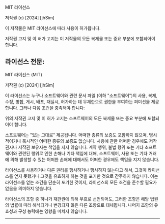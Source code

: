 MIT 라이선스

저작권 (c) [2024] [jhSim]

이 저작물은 MIT 라이선스에 따라 사용이 허가됩니다.

저작권 고지 및 이 허가 고지는 이 저작물의 모든 복제물 또는 중요 부분에 포함되어야 합니다.

## 라이선스 전문:

MIT 라이선스 (MIT)

저작권 (c) [2024] [jhSim]

이 라이선스는 누구나 소프트웨어와 관련 문서 파일 (이하 "소프트웨어")의 사용, 복제, 수정, 병합, 게시, 배포, 재실시, 허가하는 데 무제한으로 권한을 부여하는 퍼미션을 제공합니다.
그러나 다음 조건을 충족해야 합니다:

위의 저작권 고지 및 이 허가 고지는 소프트웨어의 모든 복제물 또는 중요 부분에 포함되어야 합니다.

소프트웨어는 "있는 그대로" 제공됩니다. 어떠한 종류의 보증도 포함하지 않으며, 명시적이거나 묵시적인 어떠한 종류의 보증도 없습니다.
사용에 관한 어떠한 경우에도 저작권자나 저작권 보유자는 책임을 지지 않습니다.
계약 행위, 불법 행위 또는 기타 소프트웨어와 관련된 행위로 인한 손해나 기타 책임에 대해, 소프트웨어, 사용 또는 기타 거래에 의해 발생할 수 있는 어떠한 손해에 대해서도 어떠한 경우에도 책임을 지지 않습니다.

라이선스를 사용하거나 다른 권리를 행사하거나 행사하지 않는다고 해서, 그것이 라이선스를 얻지 못했거나 그것을 유효하게 하는 것을 포기한 것으로 간주하지 않습니다.
이는 라이선스를 얻는 조건을 단순히 포기한 것이지, 라이선스의 모든 조건을 준수할 필요가 없음을 의미하지 않습니다.

라이선스의 조항 중 하나가 재판원에 의해 무효로 선언되어도, 그러한 조항은 해당 법원의 법률에 따라 해석되거나 변경되지 않은 다른 조항으로 대체됩니다. 나머지 조항의 유효성과 구성 능력에는 영향을 미치지 않습니다.

---
